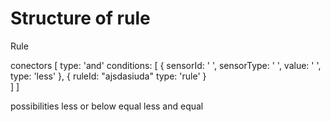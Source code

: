 # Structure of rule



Rule

conectors [
  type: 'and'
  conditions: [
    {
      sensorId: ' ',
      sensorType: ' ',
      value: ' ',
      type: 'less'
    },
    {
      ruleId: "ajsdasiuda"
      type: 'rule'
    }  
  ]
]

possibilities
less or below
equal
less and equal 
